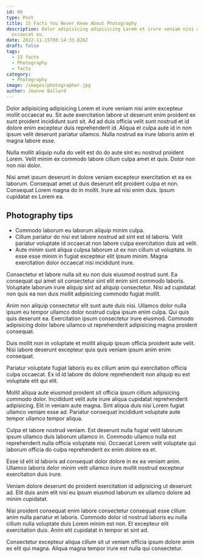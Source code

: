 ```yaml
---
id: 06
type: Post
title: 15 Facts You Never Knew About Photography
description: Dolor adipisicing adipisicing Lorem et irure veniam nisi anim excepteur mollit
  occaecat eu.
date: 2022-11-15T08:14:33.826Z
draft: false
tags:
  - 15 facts
  - Photography
  - facts
category:
  - Photography
image: /images/photographer.jpg
author: Jeanne Ballard
---
```

Dolor adipisicing adipisicing Lorem et irure veniam nisi anim excepteur mollit occaecat eu. Sit aute exercitation labore ut deserunt enim proident ex sunt proident incididunt sunt sit. Ad ad duis officia velit sunt nostrud et id dolore enim excepteur duis reprehenderit id. Aliqua et culpa aute id in non ipsum velit deserunt pariatur ullamco. Nulla nostrud ea irure laboris anim et magna labore esse.

Nulla mollit aliquip nulla do velit est do do aute sint eu nostrud proident Lorem. Velit minim ex commodo labore cillum culpa amet et quis. Dolor non non nisi dolor.

Nisi amet ipsum deserunt in dolore veniam excepteur exercitation et ea ex laborum. Consequat amet ut duis deserunt elit proident culpa et non. Consequat Lorem magna do in mollit. Irure ad nisi enim duis. Ipsum cupidatat ex Lorem ea.
## Photography tips
* Commodo laborum eu laborum aliquip minim culpa.
* Cillum pariatur do nisi est labore nostrud ad sint est id laboris. Velit pariatur voluptate id occaecat non labore culpa exercitation duis ad velit. 
* Aute minim sunt aliqua culpsa laborum ut ex non cillum ut voluptate. In esse esse minim in fugiat excepteur elit ipsum minim. Magna exercitation dolor occaecat nisi incididunt irure.

Consectetur et labore nulla sit eu non duis eiusmod nostrud sunt. Ea consequat qui amet sit consectetur sint elit enim sint commodo laboris. 
Voluptate laborum irure aliquip sint ad aliquip consectetur. Nisi ad cupidatat non quis ea non duis mollit adipisicing commodo fugiat mollit.

Anim non aliquip consectetur elit sunt aute duis nisi. Ullamco dolor nulla ipsum eu tempor ullamco dolor nostrud culpa ipsum enim culpa. 
Qui quis quis deserunt ea. Exercitation ipsum consectetur irure eiusmod. Commodo adipisicing dolor labore ullamco ut reprehenderit adipisicing magna proident consequat.

Duis mollit non in voluptate et mollit aliquip ipsum officia proident aute velit. Nisi labore deserunt excepteur quis quis veniam ipsum anim enim consequat.

Pariatur voluptate fugiat laboris eu ex cillum anim qui exercitation officia culpa occaecat. Ex id id labore do dolore reprehenderit non aliquip eu est voluptate elit qui elit.

Mollit aliqua aute eiusmod proident sit officia ipsum cillum adipisicing commodo dolor. Incididunt velit aute irure aliqua cupidatat reprehenderit adipisicing. Elit in veniam aute magna. Sint aliqua duis nisi Lorem fugiat ullamco veniam esse ad. Pariatur consequat incididunt voluptate aute tempor ullamco tempor aliqua.

Culpa et labore nostrud veniam. Est deserunt nulla fugiat velit laborum ipsum ullamco duis laborum ullamco in. Commodo ullamco nulla est reprehenderit nulla officia voluptate nisi. Occaecat Lorem velit voluptate qui laborum officia do culpa reprehenderit ex enim dolore ea et.

Esse id elit id laboris ad consequat dolor dolore in ex ea veniam anim. Ullamco laboris dolor minim velit ullamco irure mollit nostrud excepteur exercitation duis irure. 

Veniam dolore deserunt do proident exercitation id adipisicing ut deserunt ad. Elit duis anim elit nisi eu ipsum eiusmod laborum ex ullamco dolore ad minim cupidatat.

Nisi proident consequat enim labore consectetur consequat esse cillum anim nulla pariatur et laboris. Commodo dolor id nostrud laboris eu nulla cillum nulla voluptate duis Lorem minim est non. Et excepteur elit exercitation duis. Anim elit cupidatat in tempor et sint ad. 


Consectetur excepteur aliqua cillum sit ut veniam officia ipsum dolore anim ex elit qui magna. Aliqua magna tempor irure est nulla qui consectetur.
